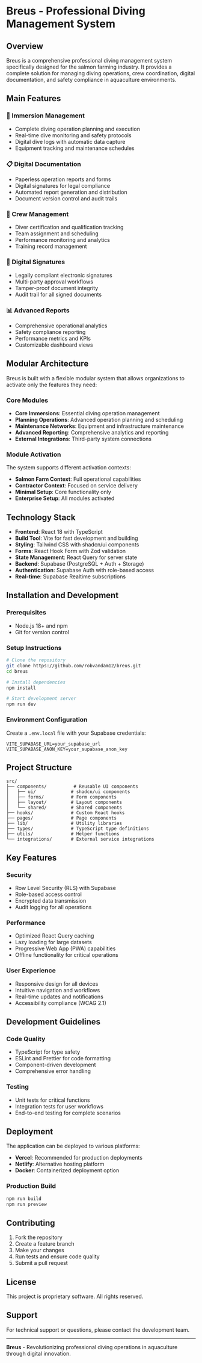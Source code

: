 # Breus - Professional Diving Management System

## Overview

Breus is a comprehensive professional diving management system specifically designed for the salmon farming industry. It provides a complete solution for managing diving operations, crew coordination, digital documentation, and safety compliance in aquaculture environments.

## Main Features

### 🤿 Immersion Management
- Complete diving operation planning and execution
- Real-time dive monitoring and safety protocols
- Digital dive logs with automatic data capture
- Equipment tracking and maintenance schedules

### 📋 Digital Documentation
- Paperless operation reports and forms
- Digital signatures for legal compliance
- Automated report generation and distribution
- Document version control and audit trails

### 👥 Crew Management
- Diver certification and qualification tracking
- Team assignment and scheduling
- Performance monitoring and analytics
- Training record management

### 🔐 Digital Signatures
- Legally compliant electronic signatures
- Multi-party approval workflows
- Tamper-proof document integrity
- Audit trail for all signed documents

### 📊 Advanced Reports
- Comprehensive operational analytics
- Safety compliance reporting
- Performance metrics and KPIs
- Customizable dashboard views

## Modular Architecture

Breus is built with a flexible modular system that allows organizations to activate only the features they need:

### Core Modules
- **Core Immersions**: Essential diving operation management
- **Planning Operations**: Advanced operation planning and scheduling
- **Maintenance Networks**: Equipment and infrastructure maintenance
- **Advanced Reporting**: Comprehensive analytics and reporting
- **External Integrations**: Third-party system connections

### Module Activation
The system supports different activation contexts:
- **Salmon Farm Context**: Full operational capabilities
- **Contractor Context**: Focused on service delivery
- **Minimal Setup**: Core functionality only
- **Enterprise Setup**: All modules activated

## Technology Stack

- **Frontend**: React 18 with TypeScript
- **Build Tool**: Vite for fast development and building
- **Styling**: Tailwind CSS with shadcn/ui components
- **Forms**: React Hook Form with Zod validation
- **State Management**: React Query for server state
- **Backend**: Supabase (PostgreSQL + Auth + Storage)
- **Authentication**: Supabase Auth with role-based access
- **Real-time**: Supabase Realtime subscriptions

## Installation and Development

### Prerequisites
- Node.js 18+ and npm
- Git for version control

### Setup Instructions

```bash
# Clone the repository
git clone https://github.com/robvandam12/breus.git
cd breus

# Install dependencies
npm install

# Start development server
npm run dev
```

### Environment Configuration

Create a `.env.local` file with your Supabase credentials:

```env
VITE_SUPABASE_URL=your_supabase_url
VITE_SUPABASE_ANON_KEY=your_supabase_anon_key
```

## Project Structure

```
src/
├── components/          # Reusable UI components
│   ├── ui/             # shadcn/ui components
│   ├── forms/          # Form components
│   ├── layout/         # Layout components
│   └── shared/         # Shared components
├── hooks/              # Custom React hooks
├── pages/              # Page components
├── lib/                # Utility libraries
├── types/              # TypeScript type definitions
├── utils/              # Helper functions
└── integrations/       # External service integrations
```

## Key Features

### Security
- Row Level Security (RLS) with Supabase
- Role-based access control
- Encrypted data transmission
- Audit logging for all operations

### Performance
- Optimized React Query caching
- Lazy loading for large datasets
- Progressive Web App (PWA) capabilities
- Offline functionality for critical operations

### User Experience
- Responsive design for all devices
- Intuitive navigation and workflows
- Real-time updates and notifications
- Accessibility compliance (WCAG 2.1)

## Development Guidelines

### Code Quality
- TypeScript for type safety
- ESLint and Prettier for code formatting
- Component-driven development
- Comprehensive error handling

### Testing
- Unit tests for critical functions
- Integration tests for user workflows
- End-to-end testing for complete scenarios

## Deployment

The application can be deployed to various platforms:

- **Vercel**: Recommended for production deployments
- **Netlify**: Alternative hosting platform
- **Docker**: Containerized deployment option

### Production Build

```bash
npm run build
npm run preview
```

## Contributing

1. Fork the repository
2. Create a feature branch
3. Make your changes
4. Run tests and ensure code quality
5. Submit a pull request

## License

This project is proprietary software. All rights reserved.

## Support

For technical support or questions, please contact the development team.

---

**Breus** - Revolutionizing professional diving operations in aquaculture through digital innovation.